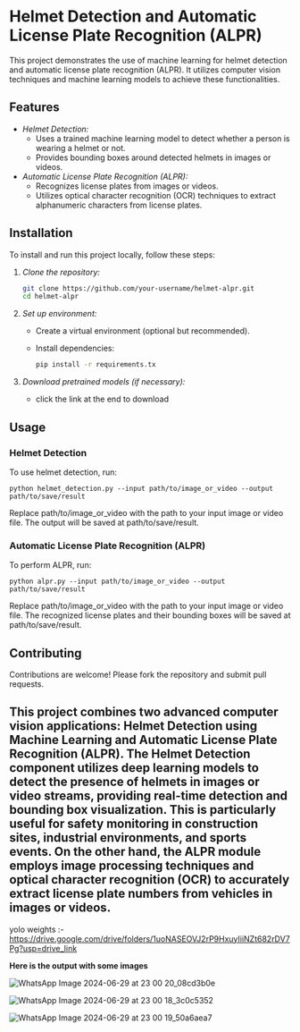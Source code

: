 Helmet Detection and Automatic License Plate Recognition (ALPR)
===============================================================

This project demonstrates the use of machine learning for helmet detection and automatic license plate recognition (ALPR). It utilizes computer vision techniques and machine learning models to achieve these functionalities.

Features
--------

-   *Helmet Detection:*
    -   Uses a trained machine learning model to detect whether a person is wearing a helmet or not.
    -   Provides bounding boxes around detected helmets in images or videos.
-   *Automatic License Plate Recognition (ALPR):*
    -   Recognizes license plates from images or videos.
    -   Utilizes optical character recognition (OCR) techniques to extract alphanumeric characters from license plates.

Installation
------------

To install and run this project locally, follow these steps:

1.  *Clone the repository:*
    ```bash
    git clone https://github.com/your-username/helmet-alpr.git
    cd helmet-alpr

2.  *Set up environment:*

    -   Create a virtual environment (optional but recommended).

    -   Install dependencies:

        ```bash
        pip install -r requirements.tx

3.  *Download pretrained models (if necessary):*

    -   click the link at the end to download

Usage
-----

### Helmet Detection

To use helmet detection, run:

    python helmet_detection.py --input path/to/image_or_video --output path/to/save/result

Replace path/to/image_or_video with the path to your input image or video file. The output will be saved at path/to/save/result.

### Automatic License Plate Recognition (ALPR)    

To perform ALPR, run:

    python alpr.py --input path/to/image_or_video --output path/to/save/result

Replace path/to/image_or_video with the path to your input image or video file. The recognized license plates and their bounding boxes will be saved at path/to/save/result.

Contributing
------------

Contributions are welcome! Please fork the repository and submit pull requests.

This project combines two advanced computer vision applications: Helmet Detection using Machine Learning and Automatic License Plate Recognition (ALPR). The Helmet Detection component utilizes deep learning models to detect the presence of helmets in images or video streams, providing real-time detection and bounding box visualization. This is particularly useful for safety monitoring in construction sites, industrial environments, and sports events. On the other hand, the ALPR module employs image processing techniques and optical character recognition (OCR) to accurately extract license plate numbers from vehicles in images or videos.
-----------------
yolo weights :-
https://drive.google.com/drive/folders/1uoNASEOVJ2rP9HxuyIiiNZt682rDV7Pg?usp=drive_link

**Here is the output with some images**

![WhatsApp Image 2024-06-29 at 23 00 20_08cd3b0e](https://github.com/charann29/cmr_opensource/assets/169017734/f72ddcef-84bb-433f-bdf7-221f9db99d04)

![WhatsApp Image 2024-06-29 at 23 00 18_3c0c5352](https://github.com/charann29/cmr_opensource/assets/169017734/dcc233bc-de2b-42c8-997b-ef16ff50a4e3)

![WhatsApp Image 2024-06-29 at 23 00 19_50a6aea7](https://github.com/charann29/cmr_opensource/assets/169017734/e78c7bff-095e-496a-af9e-05bef66e7050)
